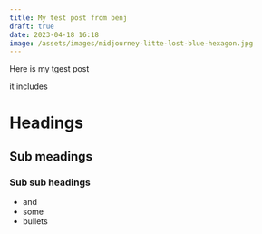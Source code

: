 ```yaml
---
title: My test post from benj
draft: true
date: 2023-04-18 16:18
image: /assets/images/midjourney-litte-lost-blue-hexagon.jpg
---
```

Here is my tgest post

it includes

# Headings

## Sub meadings


### Sub sub headings

* and
* some 
* bullets

